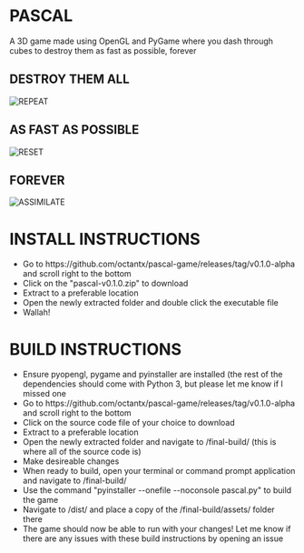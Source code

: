 # PASCAL
A 3D game made using OpenGL and PyGame where you dash through cubes to destroy them as fast as possible, forever

## DESTROY THEM ALL
![REPEAT](https://user-images.githubusercontent.com/86143218/185782633-b2f1c073-8f37-4780-9964-d769a22f66fa.gif)

## AS FAST AS POSSIBLE
![RESET](https://user-images.githubusercontent.com/86143218/185782655-98e652a7-fbe4-48c5-a392-8569e18ee3bb.gif)

## FOREVER
![ASSIMILATE](https://user-images.githubusercontent.com/86143218/185782676-21b0c8c3-aa00-4b04-9350-2780572097be.gif)

# INSTALL INSTRUCTIONS
<ul>
<li>Go to https://github.com/octantx/pascal-game/releases/tag/v0.1.0-alpha and scroll right to the bottom</li>
<li>Click on the "pascal-v0.1.0.zip" to download</li>
<li>Extract to a preferable location</li>
<li>Open the newly extracted folder and double click the executable file</li>
<li>Wallah!</li>
</ul>

# BUILD INSTRUCTIONS
<ul>
<li> Ensure pyopengl, pygame and pyinstaller are installed (the rest of the dependencies should come with Python 3, but please let me know if I missed one</li>
<li> Go to https://github.com/octantx/pascal-game/releases/tag/v0.1.0-alpha and scroll right to the bottom </li>
<li> Click on the source code file of your choice to download </li>
<li> Extract to a preferable location </li>
<li> Open the newly extracted folder and navigate to /final-build/ (this is where all of the source code is) </li>
<li> Make desireable changes </li>
<li> When ready to build, open your terminal or command prompt application and navigate to /final-build/ </li>
<li> Use the command "pyinstaller --onefile --noconsole pascal.py" to build the game </li>
<li> Navigate to /dist/ and place a copy of the /final-build/assets/ folder there </li>
<li> The game should now be able to run with your changes! Let me know if there are any issues with these build instructions by opening an issue </li>
